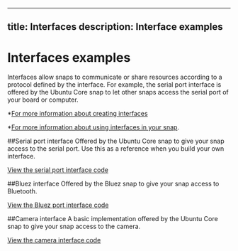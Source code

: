 ----
title: Interfaces
description: Interface examples
----

# Interfaces examples

Interfaces allow snaps to communicate or share resources according to a protocol defined by the interface. For example, the serial port interface is offered by the Ubuntu Core snap to let other snaps access the serial port of your board or computer.

*[For more information about creating interfaces](http://docs.ubuntu.com/core/en/guides/build-device/interfaces)

*[For more information about using interfaces in your snap](http://snapcraft.io/docs/reference/interfaces).


##Serial port interface
Offered by the Ubuntu Core snap to give your snap access to the serial port. Use this as a reference when you build your own interface.

[View the serial port interface code](https://github.com/snapcore/snapd/blob/98c8e937625ce3134cf17025d8f0eb3e1016259a/interfaces/builtin/serial_port.go)

##Bluez interface
Offered by the Bluez snap to give your snap access to Bluetooth.

[View the Bluez port interface code](http://bazaar.launchpad.net/~ssweeny/bluez/snappy-interface/files)

##Camera interface
A basic implementation offered by the Ubuntu Core snap to give your snap access to the camera.

[View the camera interface code](https://github.com/snapcore/snapd/blob/98c8e937625ce3134cf17025d8f0eb3e1016259a/interfaces/builtin/camera.go)
